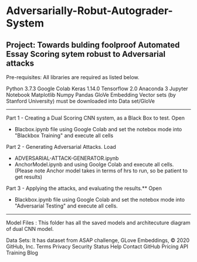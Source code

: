 # Adversarially-Robut-Autograder-System

Project: Towards bulding foolproof Automated Essay Scoring sytem robust to Adversarial attacks
--------------------------------------------------------------------------------------------------------
Pre-requisites:
All libraries are required as listed below.

Python 3.7.3
Google Colab
Keras 1.14.0
Tensorflow 2.0 
Anaconda 3
Jupyter Notebook 
Matplotlib
Numpy 
Pandas
GloVe Embedding Vector sets (by Stanford University) must be downloaded into Data set/GloVe

--------------------------------------------------------------------------------------------------

Part 1 - Creating a Dual Scoring CNN system, as a Black Box to test.
Open 
 - Blacbox.ipynb file 
using Google Colab and set the notebox mode into "Blackbox Training" and execute all cells

Part 2 - Generating Adversarial Attacks.
Load  
 - ADVERSARIAL-ATTACK-GENERATOR.ipynb
 - AnchorModel.ipynb and 
 using Goolge Colab and execute all cells.
(Please note Anchor model takes in terms of hrs to run, so be patient to get results)

Part 3 - Applying the attacks, and evaluating the results.**
Open 
 - Blackbox.ipynb file using Google Colab and set the notebox mode into "Adversarial Testing" and execute all cells.

-------------------------------------------------------------------------------------------------------
Model Files : This folder has all the saved models and architecuture diagram of dual CNN model.

Data Sets: It has dataset from ASAP challenge, GLove Embeddings, 
© 2020 GitHub, Inc.
Terms
Privacy
Security
Status
Help
Contact GitHub
Pricing
API
Training
Blog
